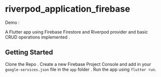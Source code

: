# riverpod_application_firebase


Demo :


A Flutter app using Firebase Firestore and Riverpod provider and basic CRUD operations implemented . 

## Getting Started

Clone the Repo . Create a new Firebase Project Console and add in your `google-services.json` file in the `app` folder .
Run the app using `flutter run`.


